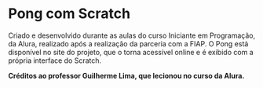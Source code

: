# Pong com Scratch

Criado e desenvolvido durante as aulas do curso Iniciante em Programação, da Alura, realizado após a realização da parceria com a FIAP. O Pong está disponível no site do projeto, que o torna acessível online e é exibido com a própria interface do Scratch.

**Créditos ao professor Guilherme Lima, que lecionou no curso da Alura.**
